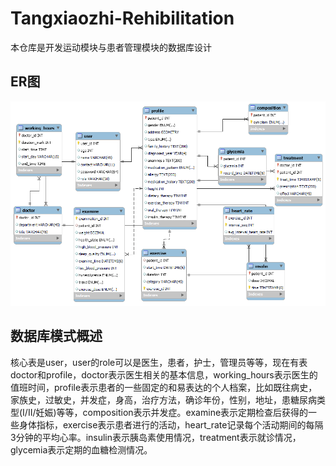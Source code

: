 # Tangxiaozhi-Rehibilitation
本仓库是开发运动模块与患者管理模块的数据库设计

## ER图

![ER](assets/ER.png)

## 数据库模式概述	

​	核心表是user，user的role可以是医生，患者，护士，管理员等等，现在有表doctor和profile，doctor表示医生相关的基本信息，working_hours表示医生的值班时间，profile表示患者的一些固定的和易表达的个人档案，比如既往病史，家族史，过敏史，并发症，身高，治疗方法，确诊年份，性别，地址，患糖尿病类型(I/II/妊娠)等等，composition表示并发症。examine表示定期检查后获得的一些身体指标，exercise表示患者进行的活动，heart_rate记录每个活动期间的每隔3分钟的平均心率。insulin表示胰岛素使用情况，treatment表示就诊情况，glycemia表示定期的血糖检测情况。

